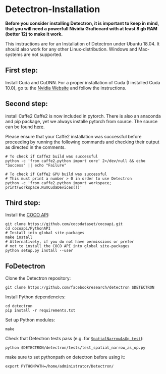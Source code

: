 # Detectron-Installation

**Before you consider installing Detectron, it is important to keep in mind, that you will need a powerfull Nividia Graficcard with at least 8 gb RAM (better 12) to make it work.**

This instructions are for an Installation of Detectron under Ubuntu 18.04. It should also work for any other Linux-distribution. Windows and Mac-systems are not supported.

## First step:
Install Cuda and CuDNN.
For a proper installation of Cuda (I installed Cuda 10.0), go tu the [Nvidia Website](https://developer.nvidia.com/cuda-10.0-download-archive) and follow the instructions.

## Second step:
install Caffe2
Caffe2 is now included in pytorch. There is also an anaconda and pip package, yet we always installe pytorch from source. The source can be found [here](https://github.com/pytorch/pytorch#from-source).

Please ensure that your Caffe2 installation was successful before proceeding by running the following commands and checking their output as directed in the comments.

```
# To check if Caffe2 build was successful
python -c 'from caffe2.python import core' 2>/dev/null && echo "Success" || echo "Failure"

# To check if Caffe2 GPU build was successful
# This must print a number > 0 in order to use Detectron
python -c 'from caffe2.python import workspace; print(workspace.NumCudaDevices())'
```

## Third step:

Install the [COCO API](https://github.com/cocodataset/cocoapi):

```
git clone https://github.com/cocodataset/cocoapi.git
cd cocoapi/PythonAPI
# Install into global site-packages
make install
# Alternatively, if you do not have permissions or prefer
# not to install the COCO API into global site-packages
python setup.py install --user
```
## FoDetectron

Clone the Detectron repository:

```
git clone https://github.com/facebookresearch/detectron $DETECTRON
```

Install Python dependencies:

```
cd detectron
pip install -r requirements.txt
```

Set up Python modules:

```
make
```

Check that Detectron tests pass (e.g. for [`SpatialNarrowAsOp test`](detectron/tests/test_spatial_narrow_as_op.py)):

```
python $DETECTRON/detectron/tests/test_spatial_narrow_as_op.py
```

make sure to set pythonpath on detectron before using it:
```
export PYTHONPATH=/home/administrator/Detectron/
```

